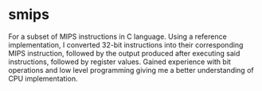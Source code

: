 # smips

For a subset of MIPS instructions in C language. Using a reference implementation, I converted 32-bit instructions into their corresponding MIPS instruction, followed by the output produced after executing said instructions, followed by register values. Gained experience with bit operations and low level programming giving me a better understanding of CPU implementation.
